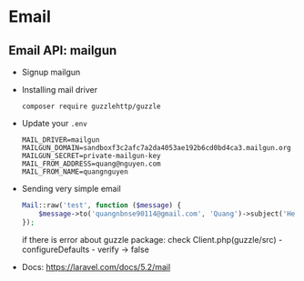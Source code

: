# Email



## Email API: mailgun

* Signup mailgun



* Installing mail driver

  ```
  composer require guzzlehttp/guzzle
  ```

  

* Update your `.env`

  ```
  MAIL_DRIVER=mailgun
  MAILGUN_DOMAIN=sandboxf3c2afc7a2da4053ae192b6cd0bd4ca3.mailgun.org
  MAILGUN_SECRET=private-mailgun-key
  MAIL_FROM_ADDRESS=quang@nguyen.com
  MAIL_FROM_NAME=quangnguyen
  ```



* Sending very simple email

  ```php
  Mail::raw('test', function ($message) {
      $message->to('quangnbnse90114@gmail.com', 'Quang')->subject('Hello Quang how are you');
  });
  ```

  if there is error about guzzle package: check Client.php(guzzle/src) - configureDefaults - verify -> false

* Docs: https://laravel.com/docs/5.2/mail

